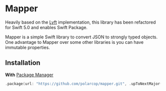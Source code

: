 # Mapper

Heavily based on the [Lyft](https://github.com/lyft/mapper) implementation, this library has been refactored for Swift 5.0 and enables Swift Package.

Mapper is a simple Swift library to convert JSON to strongly typed objects. One advantage to Mapper over some other libraries is you can have immutable properties.


## Installation

**With** [Package Manager](https://swift.org/package-manager/)

```swift
.package(url: "https://github.com/polarcop/mapper.git", .upToNextMajor(from: "1.0.0"))
```
